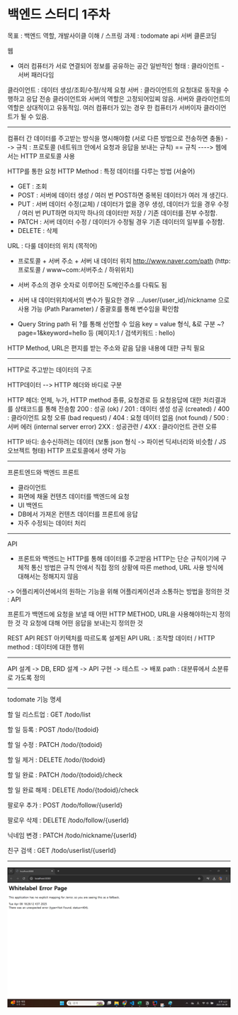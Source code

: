 백엔드 스터디 1주차
==============================
목표 : 백엔드 역할, 개발사이클 이해 / 스프링
과제 : todomate api 서버 클론코딩

웹
- 여러 컴퓨터가 서로 연결되어 정보를 공유하는 공간
일반적인 형태 : 클라이언트 - 서버 패러다임

클라이언트 : 데이터 생성/조회/수정/삭제 요청
서버 : 클라이언트의 요청대로 동작을 수행하고 응답 전송
클라이언트와 서버의 역할은 고정되어있찌 않음. 서버와 클라이언트의 역할은 상대적이고 유동적임. 여러 컴퓨터가 있는 경우 한 컴퓨터가 서버이자 클라이언트가 될 수 있음.


---------------------------------------


컴퓨터 간 데이터를 주고받는 방식을 명시해야함 (서로 다른 방법으로 전송하면 충돌)
--> 규칙 : 프로토콜 (네트워크 안에서 요청과 응답을 보내는 규칙) == 규칙
----> 웹에서는 HTTP 프로토콜 사용

HTTP를 통한 요청
HTTP Method : 특정 데이터를 다루는 방법 (서술어)
 - GET : 조회
 - POST : 서버에 데이터 생성 / 여러 번 POST하면 중복된 데이터가 여러 개 생긴다.
 - PUT : 서버 데이터 수정(교체) / 데이터가 없을 경우 생성, 데이터가 있을 경우 수정 / 여러 번 PUT하면 마지막 하나의 데이터만 저장 / 기존 데이터를 전부 수정함.
 - PATCH : 서버 데이터 수정 / 데이터가 수정될 경우 기존 데이터의 일부를 수정함.
 - DELETE : 삭제
 
URL : 다룰 데이터의 위치 (목적어)
 - 프로토콜 + 서버 주소 + 서버 내 데이터 위치
 http://www.naver.com/path (http:프로토콜 / www~com:서버주소 / 하위위치)
 - 서버 주소의 경우 숫자로 이루어진 도메인주소를 다뤄도 됨

 - 서버 내 데이터위치에서의 변수가 필요한 경우
 .../user/{user_id}/nickname 으로 사용 가능 (Path Parameter) / 중괄호를 통해 변수임을 확인함

 - Query String
 path 뒤 ?를 통해 선언할 수 있음
 key = value 형식, &로 구분
 ~?page=1&keyword=hello 등 (페이지:1 / 검색키워드 : hello)

HTTP Method, URL은 편지를 받는 주소와 같음
담을 내용에 대한 규칙 필요


------------------------------------------

HTTP로 주고받는 데이터의 구조

HTTP데이터 --> HTTP 헤더와 바디로 구분

HTTP 헤더:
언제, 누가, HTTP method 종류, 요청경로 등
요청응답에 대한 처리결과를 상태코드를 통해 전송함
200 : 성공 (ok) / 201 : 데이터 생성 성공 (created) / 400 : 클라이언트 요청 오류 (bad request) / 404 : 요청 데이터 없음 (not found) / 500 : 서버 에러 (internal server error)
2XX : 성공관련 / 4XX : 클라이언트 관련 오류

HTTP 바디:
송수신하려는 데이터 (보통 json 형식 -> 파이썬 딕셔너리와 비슷함 / JS 오브젝트 형태)
HTTP 프로토콜에서 생략 가능

---------------------------------

프론트엔드와 백엔드
프론트
 - 클라이언트
 - 화면에 채울 컨텐츠 데이터를 백엔드에 요청
 - UI
백엔드
 - DB에서 가져온 컨텐츠 데이터를 프론트에 응답
 - 자주 수정되는 데이터 처리

-------------------------------------

API
- 프론트와 백엔드는 HTTP를 통해 데이터를 주고받음
HTTP는 단순 규칙이기에 구체적 통신 방법은 규칙 안에서 직접 정의
상황에 따른 method, URL 사용 방식에 대해서는 정해지지 않음

-> 어플리케이션에서의 원하는 기능을 위해 어플리케이션과 소통하는 방법을 정의한 것 : API

프론트가 백엔드에 요청을 보낼 때
어떤 HTTP METHOD, URL을 사용해야하는지 정의한 것
각 요청에 대해 어떤 응답을 보내는지 정의한 것


REST API
REST 아키텍처를 따르도록 설계된 API
URL : 조작할 데이터 / HTTP method : 데이터에 대한 행위

----------------------------------------

API 설계 -> DB, ERD 설계 -> API 구현 -> 테스트 -> 배포
path : 대분류에서 소분류로 가도록 정의


---------------------------------

todomate 기능 명세

할 일 리스트업 : GET /todo/list

할 일 등록 : POST /todo/{todoid}

할 일 수정 : PATCH /todo/{todoid}

할 일 제거 : DELETE /todo/{todoid}

할 일 완료 : PATCH /todo/{todoid}/check

할 일 완료 해제 : DELETE /todo/{todoid}/check

팔로우 추가 : POST /todo/follow/{userId}

팔로우 삭제 : DELETE /todo/follow/{userId}

닉네임 변경 : PATCH /todo/nickname/{userId}

친구 검색 : GET /todo/userlist/{userId}

--------------------------------------

![alt text](gdg-backend1-homework-1.png)